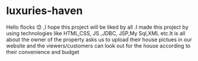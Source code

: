 # luxuries-haven
 Hello flocks 😊 ,I hope this project will be liked by all .I made this project by using technologies like HTML,CSS, JS ,JDBC, JSP,My Sql,XML etc.It is all about the owner of the property asks us to upload their house pictues in our website and the viewers/customers can look out for the house according to their convenience and budget
